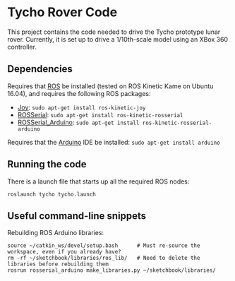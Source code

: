 # Tycho Rover Code

This project contains the code needed to drive the Tycho prototype lunar rover.  Currently, it is set up to drive a 1/10th-scale model using an XBox 360 controller.

## Dependencies

Requires that [ROS][] be installed (tested on ROS Kinetic Kame on Ubuntu 16.04), and requires the following ROS packages: 
- [Joy][]: `sudo apt-get install ros-kinetic-joy`
- [ROSSerial][]: `sudo apt-get install ros-kinetic-rosserial`
- [ROSSerial_Arduino][]: `sudo apt-get install ros-kinetic-rosserial-arduino`

Requires that the [Arduino][] IDE be installed: `sudo apt-get install arduino`


## Running the code

There is a launch file that starts up all the required ROS nodes:

    roslaunch tycho tycho.launch


## Useful command-line snippets

Rebuilding ROS Arduino libraries:

    source ~/catkin_ws/devel/setup.bash      # Must re-source the workspace, even if you already have?
    rm -rf ~/sketchbook/libraries/ros_lib/   # Need to delete the libraries before rebuilding them
    rosrun rosserial_arduino make_libraries.py ~/sketchbook/libraries/


[ROS]: http://wiki.ros.org/ROS/Installation
[Joy]: http://wiki.ros.org/joy
[ROSSerial]: http://wiki.ros.org/rosserial
[ROSSerial_Arduino]: http://wiki.ros.org/rosserial_arduino
[Arduino]: http://arduino.cc
